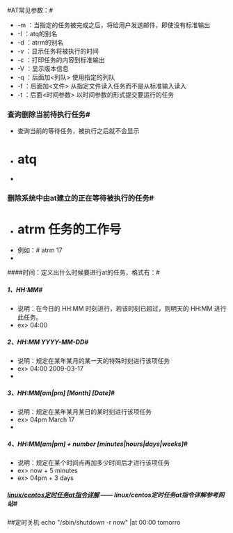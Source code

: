 
#AT常见参数：#
* -m ：当指定的任务被完成之后，将给用户发送邮件，即使没有标准输出
* -I ：atq的别名
* -d ：atrm的别名
* -v ：显示任务将被执行的时间
* -c ：打印任务的内容到标准输出
* -V ：显示版本信息
* -q ：后面加<列队> 使用指定的列队
* -f ：后面加<文件> 从指定文件读入任务而不是从标准输入读入
* -t ：后面<时间参数> 以时间参数的形式提交要运行的任务

### 查询删除当前待执行任务#
* 查询当前的等待任务，被执行之后就不会显示
* # atq
* 

### 删除系统中由at建立的正在等待被执行的任务#
* # atrm 任务的工作号
* 例如：# atrm 17
* 

####时间：定义出什么时候要进行at的任务，格式有：#
##### 1、HH:MM# 
* 说明：在今日的 HH:MM 时刻进行，若该时刻已超过，则明天的 HH:MM 进行此任务。
* ex> 04:00

##### 2、HH:MM YYYY-MM-DD# 
* 说明：规定在某年某月的某一天的特殊时刻进行该项任务
* ex> 04:00 2009-03-17
* 

##### 3、HH:MM[am|pm] [Month] [Date]# 
* 说明：规定在某年某月某日的某时刻进行该项任务
* ex> 04pm March 17
*

##### 4、HH:MM[am|pm] + number [minutes|hours|days|weeks]# 
* 说明：规定在某个时间点再加多少时间后才进行该项任务
* ex> now + 5 minutes
* ex> 04pm + 3 days

##### [linux/centos定时任务at指令详解](http://www.2cto.com/os/201409/336183.html) —— linux/centos定时任务at指令详解参考网站#


##定时关机
   echo "/sbin/shutdown -r now" |at 00:00 tomorro
